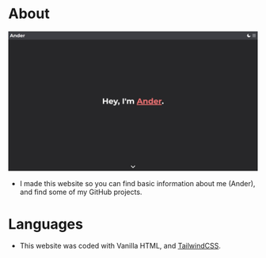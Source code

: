 # About

![Ander](https://github.com/ovoander/ander/blob/main/images/ander.jpg)

- I made this website so you can find basic information about me (Ander), and find some of my GitHub projects.

# Languages

- This website was coded with Vanilla HTML, and [TailwindCSS](https://tailwindcss.com/).
